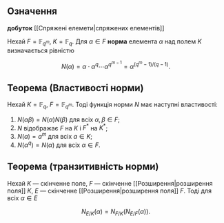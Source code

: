 
## Означення
__добуток__ [[Спряжені елемети|спряжених елементів]]

Нехай $F = \mathbb{F}_{q^m}$, $K = \mathbb{F}_q$. Для $\alpha \in F$ **норма** елемента $\alpha$ над полем $K$ визначається рівністю

$$
N(\alpha) = \alpha \cdot \alpha^q \cdots \alpha^{q^{m-1}} = \alpha^{(q^m-1)/(q-1)}.
$$
## Теорема (Властивості норми)

Нехай $K = \mathbb{F}_q$, $F = \mathbb{F}_{q^m}$. Тоді функція норми $N$ має наступні властивості:

1. $N(\alpha \beta) = N(\alpha) N(\beta)$ для всіх $\alpha, \beta \in F$;
2. $N$ відображає $F$ на $K$ і $F^*$ на $K^*$;
3. $N(a) = a^m$ для всіх $a \in K$;
4. $N(\alpha^q) = N(\alpha)$ для всіх $\alpha \in F$.
## Теорема (транзитивність норми)

Нехай $K$ — скінченне поле, $F$ — скінченне [[Розширення|розширення поля]] $K$, $E$ — скінченне [[Розширення|розширення поля]] $F$. Тоді для всіх $\alpha \in E$

$$
N_{E/K}(\alpha) = N_{F/K}(N_{E/F}(\alpha)).
$$
